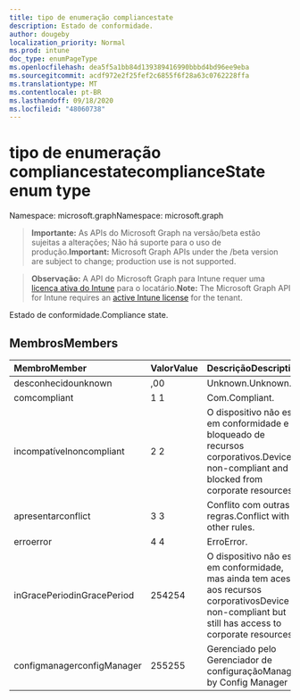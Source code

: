 ```yaml
---
title: tipo de enumeração compliancestate
description: Estado de conformidade.
author: dougeby
localization_priority: Normal
ms.prod: intune
doc_type: enumPageType
ms.openlocfilehash: dea5f5a1bb84d139389416990bbbd4bd96ee9eba
ms.sourcegitcommit: acdf972e2f25fef2c6855f6f28a63c0762228ffa
ms.translationtype: MT
ms.contentlocale: pt-BR
ms.lasthandoff: 09/18/2020
ms.locfileid: "48060738"
---
```

# <a name="compliancestate-enum-type"></a><span data-ttu-id="cfe18-103">tipo de enumeração compliancestate</span><span class="sxs-lookup"><span data-stu-id="cfe18-103">complianceState enum type</span></span>

<span data-ttu-id="cfe18-104">Namespace: microsoft.graph</span><span class="sxs-lookup"><span data-stu-id="cfe18-104">Namespace: microsoft.graph</span></span>

> <span data-ttu-id="cfe18-105">**Importante:** As APIs do Microsoft Graph na versão/beta estão sujeitas a alterações; Não há suporte para o uso de produção.</span><span class="sxs-lookup"><span data-stu-id="cfe18-105">**Important:** Microsoft Graph APIs under the /beta version are subject to change; production use is not supported.</span></span>

> <span data-ttu-id="cfe18-106">**Observação:** A API do Microsoft Graph para Intune requer uma [licença ativa do Intune](https://go.microsoft.com/fwlink/?linkid=839381) para o locatário.</span><span class="sxs-lookup"><span data-stu-id="cfe18-106">**Note:** The Microsoft Graph API for Intune requires an [active Intune license](https://go.microsoft.com/fwlink/?linkid=839381) for the tenant.</span></span>

<span data-ttu-id="cfe18-107">Estado de conformidade.</span><span class="sxs-lookup"><span data-stu-id="cfe18-107">Compliance state.</span></span>

## <a name="members"></a><span data-ttu-id="cfe18-108">Membros</span><span class="sxs-lookup"><span data-stu-id="cfe18-108">Members</span></span>
|<span data-ttu-id="cfe18-109">Membro</span><span class="sxs-lookup"><span data-stu-id="cfe18-109">Member</span></span>|<span data-ttu-id="cfe18-110">Valor</span><span class="sxs-lookup"><span data-stu-id="cfe18-110">Value</span></span>|<span data-ttu-id="cfe18-111">Descrição</span><span class="sxs-lookup"><span data-stu-id="cfe18-111">Description</span></span>|
|:---|:---|:---|
|<span data-ttu-id="cfe18-112">desconhecido</span><span class="sxs-lookup"><span data-stu-id="cfe18-112">unknown</span></span>|<span data-ttu-id="cfe18-113">,0</span><span class="sxs-lookup"><span data-stu-id="cfe18-113">0</span></span>|<span data-ttu-id="cfe18-114">Unknown.</span><span class="sxs-lookup"><span data-stu-id="cfe18-114">Unknown.</span></span>|
|<span data-ttu-id="cfe18-115">com</span><span class="sxs-lookup"><span data-stu-id="cfe18-115">compliant</span></span>|<span data-ttu-id="cfe18-116">1 </span><span class="sxs-lookup"><span data-stu-id="cfe18-116">1</span></span>|<span data-ttu-id="cfe18-117">Com.</span><span class="sxs-lookup"><span data-stu-id="cfe18-117">Compliant.</span></span>|
|<span data-ttu-id="cfe18-118">incompatível</span><span class="sxs-lookup"><span data-stu-id="cfe18-118">noncompliant</span></span>|<span data-ttu-id="cfe18-119">2 </span><span class="sxs-lookup"><span data-stu-id="cfe18-119">2</span></span>|<span data-ttu-id="cfe18-120">O dispositivo não está em conformidade e é bloqueado de recursos corporativos.</span><span class="sxs-lookup"><span data-stu-id="cfe18-120">Device is non-compliant and is blocked from corporate resources.</span></span>|
|<span data-ttu-id="cfe18-121">apresentar</span><span class="sxs-lookup"><span data-stu-id="cfe18-121">conflict</span></span>|<span data-ttu-id="cfe18-122">3 </span><span class="sxs-lookup"><span data-stu-id="cfe18-122">3</span></span>|<span data-ttu-id="cfe18-123">Conflito com outras regras.</span><span class="sxs-lookup"><span data-stu-id="cfe18-123">Conflict with other rules.</span></span>|
|<span data-ttu-id="cfe18-124">erro</span><span class="sxs-lookup"><span data-stu-id="cfe18-124">error</span></span>|<span data-ttu-id="cfe18-125">4 </span><span class="sxs-lookup"><span data-stu-id="cfe18-125">4</span></span>|<span data-ttu-id="cfe18-126">Erro</span><span class="sxs-lookup"><span data-stu-id="cfe18-126">Error.</span></span>|
|<span data-ttu-id="cfe18-127">inGracePeriod</span><span class="sxs-lookup"><span data-stu-id="cfe18-127">inGracePeriod</span></span>|<span data-ttu-id="cfe18-128">254</span><span class="sxs-lookup"><span data-stu-id="cfe18-128">254</span></span>|<span data-ttu-id="cfe18-129">O dispositivo não está em conformidade, mas ainda tem acesso aos recursos corporativos</span><span class="sxs-lookup"><span data-stu-id="cfe18-129">Device is non-compliant but still has access to corporate resources</span></span>|
|<span data-ttu-id="cfe18-130">configmanager</span><span class="sxs-lookup"><span data-stu-id="cfe18-130">configManager</span></span>|<span data-ttu-id="cfe18-131">255</span><span class="sxs-lookup"><span data-stu-id="cfe18-131">255</span></span>|<span data-ttu-id="cfe18-132">Gerenciado pelo Gerenciador de configuração</span><span class="sxs-lookup"><span data-stu-id="cfe18-132">Managed by Config Manager</span></span>|






